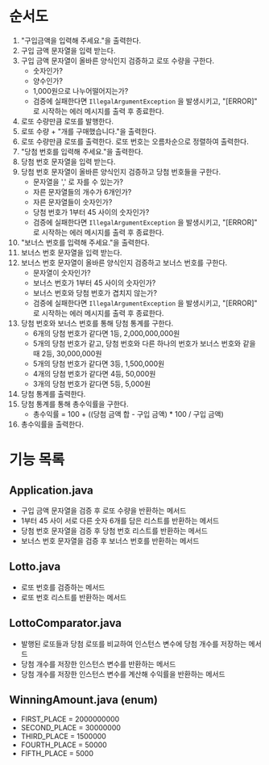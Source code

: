 # 순서도
1. "구입금액을 입력해 주세요."을 출력한다.
2. 구입 금액 문자열을 입력 받는다.
3. 구입 금액 문자열이 올바른 양식인지 검증하고 로또 수량을 구한다.
   - 숫자인가?
   - 양수인가?
   - 1,000원으로 나누어떨어지는가?
   - 검증에 실패한다면 `IllegalArgumentException` 을 발생시키고, "[ERROR]" 로 시작하는 에러 메시지를 출력 후 종료한다.
4. 로또 수량만큼 로또를 발행한다.
5. 로또 수량 + "개를 구매했습니다."을 출력한다.
6. 로또 수량만큼 로또를 출력한다. 로또 번호는 오름차순으로 정렬하여 출력한다.
7. "당첨 번호를 입력해 주세요."을 출력한다.
8. 당첨 번호 문자열을 입력 받는다.
9. 당첨 번호 문자열이 올바른 양식인지 검증하고 당첨 번호들을 구한다.
   - 문자열을 ',' 로 자를 수 있는가?
   - 자른 문자열들의 개수가 6개인가?
   - 자른 문자열들이 숫자인가?
   - 당첨 번호가 1부터 45 사이의 숫자인가?
   - 검증에 실패한다면 `IllegalArgumentException` 을 발생시키고, "[ERROR]" 로 시작하는 에러 메시지를 출력 후 종료한다.
10. "보너스 번호를 입력해 주세요."을 출력한다.
11. 보너스 번호 문자열을 입력 받는다.
12. 보너스 번호 문자열이 올바른 양식인지 검증하고 보너스 번호를 구한다.
    - 문자열이 숫자인가?
    - 보너스 번호가 1부터 45 사이의 숫자인가?
    - 보너스 번호와 당첨 번호가 겹치지 않는가?
    - 검증에 실패한다면 `IllegalArgumentException` 을 발생시키고, "[ERROR]" 로 시작하는 에러 메시지를 출력 후 종료한다.
13. 당첨 번호와 보너스 번호를 통해 당첨 통계를 구한다.
    - 6개의 당첨 번호가 같다면 1등, 2,000,000,000원
    - 5개의 당첨 번호가 같고, 당첨 번호와 다른 하나의 번호가 보너스 번호와 같을 때 2등, 30,000,000원
    - 5개의 당첨 번호가 같다면 3등, 1,500,000원
    - 4개의 당첨 번호가 같다면 4등, 50,000원
    - 3개의 당첨 번호가 같다면 5등, 5,000원
14. 당첨 통계를 출력한다.
15. 당첨 통계를 통해 총수익률을 구한다.
    - 총수익률 = 100 + ((당첨 금액 합 - 구입 금액) * 100 / 구입 금액)
16. 총수익률을 출력한다.

# 기능 목록
## Application.java
- 구입 금액 문자열을 검증 후 로또 수량을 반환하는 메서드
- 1부터 45 사이 서로 다른 숫자 6개를 담은 리스트를 반환하는 메서드
- 당첨 번호 문자열을 검증 후 당첨 번호 리스트를 반환하는 메서드
- 보너스 번호 문자열을 검증 후 보너스 번호를 반환하는 메서드

## Lotto.java
- 로또 번호를 검증하는 메서드
- 로또 번호 리스트를 반환하는 메서드

## LottoComparator.java
- 발행된 로또들과 당첨 로또를 비교하여 인스턴스 변수에 당첨 개수를 저장하는 메서드
- 당첨 개수를 저장한 인스턴스 변수를 반환하는 메서드
- 당첨 개수를 저장한 인스턴스 변수를 계산해 수익률을 반환하는 메서드

## WinningAmount.java (enum)
- FIRST_PLACE = 2000000000
- SECOND_PLACE = 30000000
- THIRD_PLACE = 1500000
- FOURTH_PLACE = 50000
- FIFTH_PLACE = 5000
